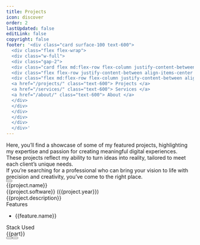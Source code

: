 ```yaml
---
title: Projects
icon: discover
order: 2
lastUpdated: false
editLink: false
copyright: false
footer: '<div class="card surface-100 text-600">
  <div class="flex flex-wrap">
  <div class="w-full">
  <div class="gap-2">
  <div class="card flex md:flex-row flex-column justify-content-between flex-grow-1 my-4 align-item-center gap-4">
  <div class="flex flex-row justify-content-between align-items-center gap-2 m-auto">Copyright © 2022</div>
  <div class="flex md:flex-row flex-column justify-content-between align-items-center gap-4">
  <a href="/projects/" class="text-600"> Projects </a>
  <a href="/services/" class="text-600"> Services </a>
  <a href="/about/" class="text-600"> About </a>
  </div>
  </div>
  </div>
  </div>
  </div>
  </div>'
---
```


<div class="flex flex-column gap-4 my-6">
    <div>Here, you’ll find a showcase of some of my featured projects, highlighting my expertise and passion for creating meaningful digital experiences. These projects reflect my ability to turn ideas into reality, tailored to meet each client’s unique needs.</div>
    <div>If you’re searching for a professional who can bring your vision to life with precision and creativity, you’ve come to the right place.</div>
    <div>
        <a href="https://cal.com/stackseekers" size="large" color="deeppink" class="flex justify-content-center text-center no-underline mt-4"> 
            <Button label="Let’s build something extraordinary together!" icon="pi pi-calendar-clock" severity="primary" raised rounded />
        </a>
    </div>
</div>

<div class="grid my-6">
    <div class="vp-feature-item col-12 shadow-1 p-4" v-for= "(project, index) in projects">
        <div>
            <div itemprop="name" class="text-4xl font-bold">{{project.name}}</div> 
            <div class="text-xl mt-2" itemprop="operatingSystem">{{project.software}} <span class="text-sm mt-2" >({{project.year}})</span></div>
        </div>
        <div class="surface-card flex md:flex-row flex-column" itemscope itemtype="https://schema.org/SoftwareApplication">
            <div class="md:col-6 col-12">
                <div class="my-2 text-xl">{{project.description}}</div>
                <div class="flex flex-column mt-4 p-2" v-if="project.features">
                    <div class="my-2 text-l">Features</div>
                    <ul class="my-2 text-sm" v-for="feature in project.features">
                        <li>{{feature.name}}</li>
                    </ul>
                </div>
            </div>
            <div class="md:col-6 col-12">
                <link itemprop="applicationCategory" :href="project.schema" />
                <div class="card" v-if="project.images">
                    <Galleria :value="project.images" :responsiveOptions="responsiveOptions" :numVisible="5" :circular="true" :showItemNavigators="true" :showThumbnails="false">
                        <template #item="slotProps">
                            <img :src="slotProps.item.itemImageSrc" :alt="slotProps.item.alt" style="width: 100%; display: block" />
                        </template>
                        <template #thumbnail="slotProps">
                            <img :src="slotProps.item.thumbnailImageSrc" :alt="slotProps.item.alt" style="display: block" />
                        </template>
                    </Galleria>
                </div>
            </div>  
        </div>
        <div class="flex flex-column mt-4 p-2">
            <div class="my-2 text-l">Stack Used</div>
            <div class="flex grid mt-4 p-2">
                <Tag style="border: 2px solid var(--border-color); background: transparent; color: var(--text-color)" v-for="part in project.skills" :key="part" :value="part" class="m-1">
                    <div class="flex items-center gap-2 px-1">
                        <i class="pi pi-cog" style="font-size: 1rem"></i>
                        <span class="text-base">{{part}}</span>
                    </div>
                </Tag>
            </div>
            <div class="flex flex-row justify-content-between align-items-center gap-2">
                <a v-if="project.link" :href="project.link" target="_blank" class="w-full flex flex-row no-underline mt-4">
                    <Button label="Live Demo" icon="pi pi-angle-double-right" severity="help" raised rounded />
                </a>
                <a v-if="project.codeLink" :href="project.codeLink" target="_blank" class="w-full flex flex-row no-underline mt-4">
                    <Button label="Repo" icon="pi pi-github" severity="contrast" raised rounded />
                </a>
            </div>
        </div>
  </div>
</div>

<script setup lang="ts">
import { ref } from "vue";

const images = ref();
const responsiveOptions = ref([
    {
        breakpoint: '1300px',
        numVisible: 4
    },
    {
        breakpoint: '575px',
        numVisible: 1
    }
]);
const projects= [
    {
        name: "Quatar Airways widget",
        description: "Book flights to destinations around the world with Qatar Airways and fly on board an award-winning airline. Enjoy special fares, collect Avios, and more.",
        skills: ["Javascript", "ES6", "Vue3","Landingi", "Pinia","Vite","Axios","Express", "Responsive", "API integration", "MongoDB", "git", "EC2", "eslint", "prettier"],
        software: "Web",
        features: [
            {
                name:'Widget for Flight Booking'
            },
            {
                name:'Widget for Flight + Hotel Booking'
            },
            {
                name:'Widget for Transfer Booking'
            },
            {
                name:'Use widget with any CMS Platform like Landingi'
            }
        ],
        year: "2021",
        schema: "https://schema.org/DeveloperApplication",
        link: "https://www.qatarairways.com/en-us/homepage.html",
        images: [
            {
                    itemImageSrc: '/img/projects/quatar/placeholder.png',
                    thumbnailImageSrc: '/img/projects/quatar/placeholder.png',
                    alt: 'Quatar Airways',
                    title: 'Quatar Airways'
                },
                {
                    itemImageSrc: '/img/projects/quatar/quatar.png',
                    thumbnailImageSrc: '/img/projects/quatar/quatar.png',
                    alt: 'Quatar Airways',
                    title: 'Quatar Airways'
                },
                {
                    itemImageSrc: '/img/projects/quatar/qutar_airways.png',
                    thumbnailImageSrc: '/img/projects/quatar/qutar_airways.png',
                    alt: 'Quatar Airways',
                    title: 'Quatar Airways'
                },
                {
                    itemImageSrc: '/img/projects/quatar/thumbnail.png',
                    thumbnailImageSrc: '/img/projects/quatar/thumbnail.png',
                    alt: 'Quatar Airways',
                    title: 'Quatar Airways'
                },
            ],
    },
    {
        name: "Recipes",
        description: "Recipes: Social Network",
        skills: ["Javascript", "ES6", "Vue3", "Pinia","Vite","Axios","Express", "Responsive", "API integration", "MongoDB", "git", "EC2", "eslint", "prettier"],
        software: "Web",
        features: [
            {
                name:'Authentication with Incognigo pool'
            },
            {
                name:'Create and Share recipes with friends'
            },
            {
                name:'Search recipes'
            },
            {
                name:'List and share your recipes direction or ingradients'
            },
            {
                name:'Rate and review for recipe'
            },
        ],
        year: "2020",
        schema: "https://schema.org/DeveloperApplication",
        link: "http://recipes-client.s3-website.ap-south-1.amazonaws.com/",
        codeLink: "https://github.com/heartstchr/recipe",
        images: [
                {
                    itemImageSrc: '/img/projects/recipe/recipe.gif',
                    thumbnailImageSrc: '/img/projects/recipe/recipe.gif',
                    alt: 'Recipes - Social Network | Recipes',
                    title: 'Recipes - Social Network | Recipes'
                },
                {
                    itemImageSrc: '/img/projects/recipe/recipe-mobile.gif',
                    thumbnailImageSrc: '/img/projects/recipe/recipe-mobile.gif',
                    alt: 'Recipes - Social Network | Recipes',
                    title: 'Recipes - Social Network | Recipes'
                },
            ],
    },
    {
        name: "Tv maze",
        description: "TVmaze: Add TV information to your website or app.",
        skills: ["Javascript", "ES6", "VueJs", "Vuex","Vite","Axios","API integration", "Responsive", "API integration", "MongoDB", "git", "EC2", "eslint", "prettier"],
        software: "Web",
        features: [
            {
                name:'Popular Tv shows sorted based on rating'
            },
            {
                name:'Tv shows based on genre'
            },
            {
                name:'Search Tv shows'
            },
            {
                name:'Details Tv shows'
            },
            {
                name:'Episodes, cast and crew of a Tv shows'
            },
        ],
        year: "2020",
        schema: "https://schema.org/DeveloperApplication",
        link: "https://heartstchr.github.io/tvmaze/",
        codeLink: "https://github.com/heartstchr/tvshows",
        images: [
                {
                    itemImageSrc: '/img/projects/tvmaze/tvmaze-home.png',
                    thumbnailImageSrc: '/img/projects/tvmaze/tvmaze-home.png',
                    alt: 'TVmaze - Add TV information to your website or app. | Tv maze',
                    title: 'TVmaze - Add TV information to your website or app. | Tv maze'
                },
                {
                    itemImageSrc: '/img/projects/tvmaze/search.png',
                    thumbnailImageSrc: '/img/projects/tvmaze/search.png',
                    alt: 'TVmaze - Add TV information to your website or app. | Tv maze',
                    title: 'TVmaze - Add TV information to your website or app. | Tv maze'
                },
                {
                    itemImageSrc: '/img/projects/tvmaze/season.png',
                    thumbnailImageSrc: '/img/projects/tvmaze/season.png',
                    alt: 'TVmaze - Add TV information to your website or app. | Tv maze',
                    title: 'TVmaze - Add TV information to your website or app. | Tv maze'
                },
                {
                    itemImageSrc: '/img/projects/tvmaze/cast.png',
                    thumbnailImageSrc: '/img/projects/tvmaze/cast.png',
                    alt: 'TVmaze - Add TV information to your website or app. | Tv maze',
                    title: 'TVmaze - Add TV information to your website or app. | Tv maze'
                },
                {
                    itemImageSrc: '/img/projects/tvmaze/tvmaze.gif',
                    thumbnailImageSrc: '/img/projects/tvmaze/tvmaze.gif',
                    alt: 'TVmaze - Add TV information to your website or app. | Tv maze',
                    title: 'TVmaze - Add TV information to your website or app. | Tv maze'
                },
                {
                    itemImageSrc: '/img/projects/tvmaze/tvmaze.png',
                    thumbnailImageSrc: '/img/projects/tvmaze/tvmaze.png',
                    alt: 'TVmaze - Add TV information to your website or app. | Tv maze',
                    title: 'TVmaze - Add TV information to your website or app. | Tv maze'
                },
            ],
    },
    {
        name: "Trokka Attraction",
        description: "Book Attractions and Tours for Your Next Holiday",
        skills: ["Javascript", "ES6", "VueJs", "Vuex","Axios","API integration", "Responsive", "ExpressJS", "MongoDB", "git", "EC2"],
        software: "Web",
        features: [
            {
                name:'Show Tours and Attraction of Malaysia'
            },
            {
                name:'Popular activities based on rating and demand'
            },
            {
                name:'Activities and details based on location'
            },
            {
                name:'Book and share attractions for other people'
            },
            {
                name:'Discount system based on promo code'
            },
            {
                name:'Paymnet system using Boost wallet and other payment methods'
            },
            {
                name:'Custome CMS Backend system to add, update, delete tours and attractions'
            },
        ],
        year: "2019",
        schema: "https://schema.org/DeveloperApplication",
        link: "https://m.trokka.com/attraction",
        images: [
                {
                    itemImageSrc: '/img/projects/trokka.gif',
                    thumbnailImageSrc: '/img/projects/trokka.gif',
                    alt: 'Trokka.com | Book Attractions and Tours for Your Next Holiday',
                    title: 'Trokka.com | Book Attractions and Tours for Your Next Holiday'
                },
            ],
    },
    {
        name: "Catch That Bus",
        description: "Book Malaysia and Singapore bus tickets online.",
        skills: ["Javascript", "ES6", "VueJs", "Vuex","Vite","Axios", "Cordova", "API integration", "Responsive", "ExpressJS", "MongoDB", "git", "EC2",  "eslint", "prettier"],
        software: "Web / IOS APP",
        features: [
            {
                name:'Search for bus by chosing from destination and to destination in Malaysia for dates'
            },
            {
                name:'Sort and filter on available buses'
            },
            {
                name:'Seat visualization of a bus'
            },
            {
                name:'Booking system to handel concurent request'
            },
            {
                name:'Discount system based on cupon code',
            },
            {
                name:'Insurnce integration for travelers',
            },
            {
                name:'Payment system usign wallet and cards',
            },
            {
                name:'Webview for Boost wallet',
            },
            {
                name:'Multiple language support'
            },
            {
                name:'Multiple Currency support'
            },
            {
                name:'Bus Booked history'
            },
            {
                name:'Bus orboarding sytem for admin and bus operator'
            },
        ],
        year: "2019",
        schema: "https://schema.org/DeveloperApplication",
        link: "https://m.catchthatbus.com",
        iosLink: "https://apps.apple.com/my/app/catchthatbus/id1025824078",
        images: [
                {
                    itemImageSrc: '/img/projects/catchthatbus.gif',
                    thumbnailImageSrc: '/img/projects/catchthatbus.gif',
                    alt: 'Book Malaysia and Singapore bus tickets online. | CatchThatBus',
                    title: 'Book Malaysia and Singapore bus tickets online. | CatchThatBus'
                },
                {
                    itemImageSrc: 'https://is1-ssl.mzstatic.com/image/thumb/Purple113/v4/ad/b9/3b/adb93b8f-08b6-ac23-8f9e-906f7b2529c2/pr_source.png/230x0w.png',
                    thumbnailImageSrc: 'https://is1-ssl.mzstatic.com/image/thumb/Purple113/v4/ad/b9/3b/adb93b8f-08b6-ac23-8f9e-906f7b2529c2/pr_source.png/230x0w.png',
                    alt: 'IOS app for booking Malaysia and Singapore bus tickets online | CatchThatBus',
                    title: 'Title 1'
                },
            ],
    },
    {
        name: "Partner Dashboard Upstox",
        description: "Open a sub-broker account with Upstox.",
        skills: ["AngularJS", "MongoDB", "MSSQL", "LoopbackJS"],
        software: "Web",
        features: [
            {
                name:'Refer and earn program'
            },
            {
                name:'Track lead refered'
            },
            {
                name:'Ambasador program'
            },
            {
                name:'Royalty program'
            },
            {
                name:'Track customer refered'
            },
            {
                name:'Dashboard to show earning based on the program'
            },
            {
                name:'Search by name and UCC'
            },
            {
                name:'Earning report based on the customer trade'
            },
        ],
        year: "2018",
        schema: "https://schema.org/BusinessApplication",
        link: "https://upstox.com/sub-broker/",
        images: [
                {
                    itemImageSrc: '/img/projects/partnerUpstox/partnerUpstox.png',
                    thumbnailImageSrc: '/img/projects/partnerUpstox/partnerUpstox.png',
                    alt: 'Open a sub-broker account with Upstox.',
                    title: 'Open a sub-broker account with Upstox.'
                },
                {
                    itemImageSrc: '/img/projects/partnerUpstox/dashboard.png',
                    thumbnailImageSrc: '/img/projects/partnerUpstox/dashboard.png',
                    alt: 'Open a sub-broker account with Upstox.',
                    title: 'Open a sub-broker account with Upstox.'
                },
                {
                    itemImageSrc: '/img/projects/partnerUpstox/leads.png',
                    thumbnailImageSrc: '/img/projects/partnerUpstox/leads.png',
                    alt: 'Open a sub-broker account with Upstox.',
                    title: 'Open a sub-broker account with Upstox.'
                },
                {
                    itemImageSrc: '/img/projects/partnerUpstox/customer.png',
                    thumbnailImageSrc: '/img/projects/partnerUpstox/customer.png',
                    alt: 'Open a sub-broker account with Upstox.',
                    title: 'Open a sub-broker account with Upstox.'
                },
                {
                    itemImageSrc: '/img/projects/partnerUpstox/earning.png',
                    thumbnailImageSrc: '/img/projects/partnerUpstox/earning.png',
                    alt: 'Open a sub-broker account with Upstox.',
                    title: 'Open a sub-broker account with Upstox.'
                },
            ],
    },
    {
        name: "Open Demat Account for Upstox",
        description: "Open a Demat Account Online: Demat Account Opening at Upstox",
        skills: ["AngularJS", "MongoDB", "MSSQL", "LoopbackJS","Digital Ocean"],
        software: "Web",
        features: [
            {
                name:'Open Demat account with document upload'
            },
            {
                name:'Pan, Aadhar, IPV, and canceled check verification'
            },
            {
                name:'Lead to CRM system'
            },
            {
                name:'Scrutiny of lead'
            },
            {
                name:'Upload details to NSE, BSE, and MCX'
            },
            {
                name:'Report based on the flow of lead'
            },
        ],
        year: "2017",
        schema: "https://schema.org/BusinessApplication",
        link: "https://upstox.com/open-demat-account/",
        images: [
                {
                    itemImageSrc: '/img/projects/openDemat.png',
                    thumbnailImageSrc: '/img/projects/openDemat.png',
                    alt: 'Open a Demat Account Online: Demat Account Opening at Upstox',
                    title: 'Open a Demat Account Online: Demat Account Opening at Upstox'
                },
            ],
    },
    {
        name: "CallMatrix",
        description: "Call Intelligence, Marketing, and Analytics Platform",
        skills: ["NodeJS", "MongoDB", "MSSQL", "HapiJS","Digital Ocean"],
        software: "Web",
        features: [
            {
                name:'Create campaign for call'
            },
            {
                name:'Create bundel of campaigns for call'
            },
            {
                name:'Buy local & toll-free numbers'
            },
            {
                name:'Call Recording and Off Hour Call Handling'
            },
            {
                name:'Funnel to redirect the call based on the multi level IVR'
            },
            {
                name:'Report of bundel, CDR, and offer based on hour, week and geo location'
            },
            {
                name:'Dashboard to get bird eye view'
            },
            {
                name:'Google Adwords API integration'
            },
            {
                name:'User autherisation based on role'
            },
        ],
        year: "2015",
        schema: "https://schema.org/BusinessApplication",
        link: "https://callmatrix.io/",
        images: [
                {
                    itemImageSrc: '/img/projects/callmatrix.png',
                    thumbnailImageSrc: '/img/projects/callmatrix.png',
                    alt: 'CallMatrix - Call Intelligence, Marketing, and Analytics Platform',
                    title: 'Title 1'
                },
            ],
    },
    {
        name: "Command Line Dictionary",
        description: "CLI for Dictionary",
        software: "Terminal",
        features: [
            {
                name:'Create help command for available commands'
            },
            {
                name:'Defination of a word'
            },
            {
                name:'Synonyms and antonyms of a word'
            },
            {
                name:'Get example sentence from a word'
            },
            {
                name:'Get word of the day'
            },
            {
                name:'Play word game'
            },
        ],
        year: "2020",
        skills: ["Inquirer", "Commander", "Plop", "Eslint", "Prettier"],
        schema: "https://schema.org/DeveloperApplication",
        codeLink: "https://github.com/heartstchr/dic",
        images: [
                {
                    itemImageSrc: '/img/projects/dictionary.png',
                    thumbnailImageSrc: '/img/projects/dictionary.png',
                    alt: 'CLI for Dictionary',
                    title: 'Title 1'
                },
            ],
    },
    {
        name: "Stock Market",
        description: "Consuming socket data and plotting a real-time D3 graph",
        skills: ["D3JS", "VueJS", "NodeJS"],
        software: "Web",
        features: [
            {
                name:'Show realtime charts of a unit'
            },
            {
                name:'Show history of a unit in charts'
            },
        ],
        year: "2016",
        schema: "https://schema.org/BusinessApplication",
        codeLink: "https://github.com/heartstchr/StockMarket",
        images: [
                {
                    itemImageSrc: '/img/projects/stocks.png',
                    thumbnailImageSrc: '/img/projects/stocks.png',
                    alt: 'Consuming socket data and plotting a real-time D3 graph',
                    title: 'Title 1'
                },
            ],
    },
]
</script>
